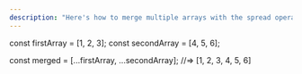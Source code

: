 ```yaml
---
description: "Here's how to merge multiple arrays with the spread operator! #ES6 is amazing!"
---
```

const firstArray = [1, 2, 3];
const secondArray = [4, 5, 6];

const merged = [...firstArray, ...secondArray];
//=> [1, 2, 3, 4, 5, 6]
